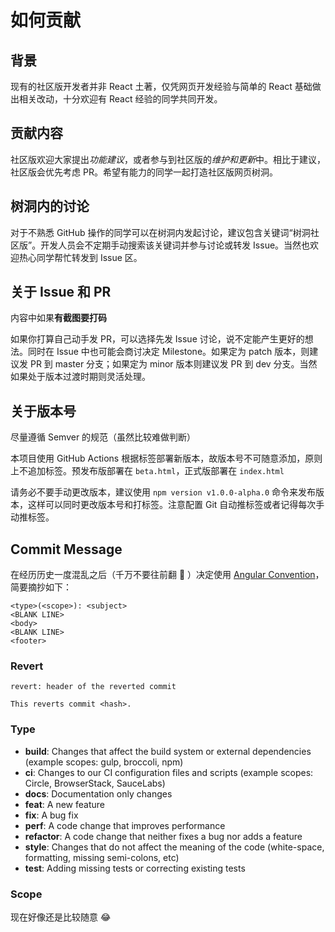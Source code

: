 # 如何贡献

## 背景

现有的社区版开发者并非 React 土著，仅凭网页开发经验与简单的 React 基础做出相关改动，十分欢迎有 React 经验的同学共同开发。

## 贡献内容

社区版欢迎大家提出*功能建议*，或者参与到社区版的*维护和更新*中。相比于建议，社区版会优先考虑 PR。希望有能力的同学一起打造社区版网页树洞。

## 树洞内的讨论

对于不熟悉 GitHub 操作的同学可以在树洞内发起讨论，建议包含关键词“树洞社区版”。开发人员会不定期手动搜索该关键词并参与讨论或转发 Issue。当然也欢迎热心同学帮忙转发到 Issue 区。

## 关于 Issue 和 PR

内容中如果**有截图要打码**

如果你打算自己动手发 PR，可以选择先发 Issue 讨论，说不定能产生更好的想法。同时在 Issue 中也可能会商讨决定 Milestone。如果定为 patch 版本，则建议发 PR 到 master 分支；如果定为 minor 版本则建议发 PR 到 dev 分支。当然如果处于版本过渡时期则灵活处理。

## 关于版本号

尽量遵循 Semver 的规范（虽然比较难做判断）

本项目使用 GitHub Actions 根据标签部署新版本，故版本号不可随意添加，原则上不追加标签。预发布版部署在 `beta.html`，正式版部署在 `index.html`

请务必不要手动更改版本，建议使用 `npm version v1.0.0-alpha.0` 命令来发布版本，这样可以同时更改版本号和打标签。注意配置 Git 自动推标签或者记得每次手动推标签。

## Commit Message

在经历历史一度混乱之后（千万不要往前翻 :facepalm: ）决定使用 [Angular Convention](https://github.com/angular/angular/blob/master/CONTRIBUTING.md#commit)，简要摘抄如下：

```
<type>(<scope>): <subject>
<BLANK LINE>
<body>
<BLANK LINE>
<footer>
```

### Revert

```
revert: header of the reverted commit

This reverts commit <hash>.
```

### Type

* **build**: Changes that affect the build system or external dependencies (example scopes: gulp, broccoli, npm)
* **ci**: Changes to our CI configuration files and scripts (example scopes: Circle, BrowserStack, SauceLabs)
* **docs**: Documentation only changes
* **feat**: A new feature
* **fix**: A bug fix
* **perf**: A code change that improves performance
* **refactor**: A code change that neither fixes a bug nor adds a feature
* **style**: Changes that do not affect the meaning of the code (white-space, formatting, missing semi-colons, etc)
* **test**: Adding missing tests or correcting existing tests

### Scope

现在好像还是比较随意 :joy:
